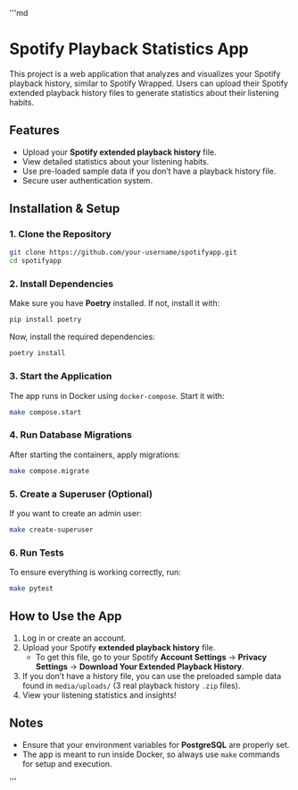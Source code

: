 '''md
# Spotify Playback Statistics App

This project is a web application that analyzes and visualizes your Spotify playback history, similar to Spotify Wrapped. Users can upload their Spotify extended playback history files to generate statistics about their listening habits.

## Features
- Upload your **Spotify extended playback history** file.
- View detailed statistics about your listening habits.
- Use pre-loaded sample data if you don’t have a playback history file.
- Secure user authentication system.

## Installation & Setup

### 1. Clone the Repository
```bash
git clone https://github.com/your-username/spotifyapp.git
cd spotifyapp
```

### 2. Install Dependencies
Make sure you have **Poetry** installed. If not, install it with:
```bash
pip install poetry
```

Now, install the required dependencies:
```bash
poetry install
```

### 3. Start the Application
The app runs in Docker using `docker-compose`. Start it with:
```bash
make compose.start
```

### 4. Run Database Migrations
After starting the containers, apply migrations:
```bash
make compose.migrate
```

### 5. Create a Superuser (Optional)
If you want to create an admin user:
```bash
make create-superuser
```

### 6. Run Tests
To ensure everything is working correctly, run:
```bash
make pytest
```

## How to Use the App
1. Log in or create an account.
2. Upload your Spotify **extended playback history** file.
   - To get this file, go to your Spotify **Account Settings** → **Privacy Settings** → **Download Your Extended Playback History**.
3. If you don’t have a history file, you can use the preloaded sample data found in `media/uploads/` (3 real playback history `.zip` files).
4. View your listening statistics and insights!

## Notes
- Ensure that your environment variables for **PostgreSQL** are properly set.
- The app is meant to run inside Docker, so always use `make` commands for setup and execution.

'''

